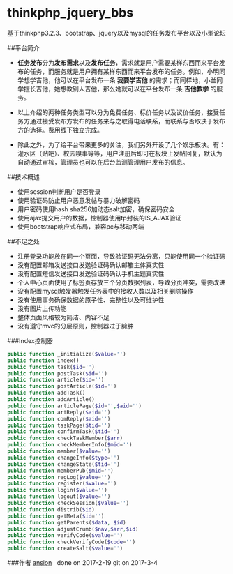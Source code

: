 # thinkphp_jquery_bbs
基于thinkphp3.2.3、bootstrap、jquery以及mysql的任务发布平台以及小型论坛

##平台简介
 - **任务发布**分为**发布需求**以及**发布任务**，需求就是用户需要某样东西而来平台发布的任务，而服务就是用户拥有某样东西而来平台发布的任务。例如，小明同学想学吉他，他可以在平台发布一条 **我要学吉他** 的需求；而同样地，小兰同学擅长吉他，她想教别人吉他，那么她就可以在平台发布一条 **吉他教学** 的服务。
 
 - 以上介绍的两种任务类型可以分为免费任务、标价任务以及议价任务，接受任务方通过接受发布方发布的任务来与之取得电话联系，而联系与否取决于发布方的选择。费用线下独立完成。
 
 - 除此之外，为了给平台带来更多的关注，我们另外开设了几个娱乐板块。有：灌水区（贴吧）、校园嗅事等等，用户注册后即可在板块上发帖回复，默认为自动通过审核，管理员也可以在后台监测管理用户发布的信息。
 
##技术概述
 * 使用session判断用户是否登录
 * 使用验证码防止用户恶意发帖与暴力破解密码
 * 用户密码使用hash sha256加动态salt加密，确保密码安全
 * 使用ajax提交用户的数据，控制器使用tp封装的IS_AJAX验证
 * 使用bootstrap响应式布局，兼容pc与移动两端


##不足之处
 * 注册登录功能放在同一个页面，导致验证码无法分离，只能使用同一个验证码
 * 没有配置邮箱发送接口发送验证码确认邮箱主体真实性
 * 没有配置短信发送接口发送验证码确认手机主题真实性
 * 个人中心页面使用了标签页存放三个分页数据列表，导致分页冲突，需要改进
 * 没有配置mysql触发器触发任务表中的接收人数以及相关删除操作
 * 没有使用事务确保数据的原子性、完整性以及可维护性
 * 没有图片上传功能
 * 整体页面风格较为简洁、内容不足
 * 没有遵守mvc的分层原则，控制器过于臃肿
 
###Index控制器
```php
public function _initialize($value='')
public function index()
public function task($id='')
public function postTask($id='')
public function article($id='')
public function postArticle($id='')
public function addTask()
public function addArticle()
public function articlePage($id='',$aid='')
public function artReply($aid='')
public function comReply($aid='')
public function taskPage($tid='')
public function confirmTask($tid='')
public function checkTaskMember($arr)
public function checkMemberInfo($mid='')
public function member($value='')
public function changeInfo($type='')
public function changeState($tid='')
public function memberPub($mid='')
public function regLog($value='')
public function register($value='')
public function login($value='')
public function logout($value='')
public function checkSession($value='')
public function distrib($id)
public function getMeta($id='')
public function getParents($data, $id)
public function adjustCrumb($nav,$arr,$id)
public function verifyCode($value='')
public function checkVerifyCode($code='')
public function createSalt($value='')
```

###作者
[ansion](http://ansion.cc)
 
done on 2017-2-19
git on 2017-3-4
